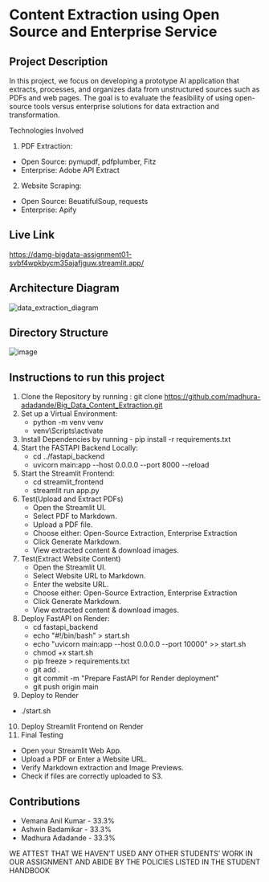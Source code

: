 # Content Extraction using Open Source and Enterprise Service

## Project Description

In this project, we focus on developing a prototype AI application that extracts, processes, and organizes data from unstructured sources such as PDFs and web pages. The goal is to evaluate the feasibility of using open-source tools versus enterprise solutions for data extraction and transformation.

Technologies Involved
1. PDF Extraction: 
  * Open Source: pymupdf, pdfplumber, Fitz
  * Enterprise: Adobe API Extract
2. Website Scraping:
  * Open Source: BeuatifulSoup, requests
  * Enterprise: Apify

## Live Link
https://damg-bigdata-assignment01-svbf4wpkbycm35ajafjguw.streamlit.app/

## Architecture Diagram
![data_extraction_diagram](https://github.com/user-attachments/assets/253c875a-afa6-4353-9f5a-04231af16d78)

## Directory Structure

![image](https://github.com/user-attachments/assets/4ec4cc6c-9a9b-40b0-b61a-1cf19900b908)


## Instructions to run this project

1. Clone the Repository by running : git clone https://github.com/madhura-adadande/Big_Data_Content_Extraction.git
2. Set up a Virtual Environment:
   * python -m venv venv
   * venv\Scripts\activate
3. Install Dependencies by running - pip install -r requirements.txt
4. Start the FASTAPI Backend Locally:
   * cd ../fastapi_backend
   * uvicorn main:app --host 0.0.0.0 --port 8000 --reload
5. Start the Streamlit Frontend:
   * cd streamlit_frontend
   * streamlit run app.py
6. Test(Upload and Extract PDFs)
   * Open the Streamlit UI.
   * Select PDF to Markdown.
   * Upload a PDF file.
   * Choose either: Open-Source Extraction, Enterprise Extraction
   * Click Generate Markdown.
   * View extracted content & download images.
7. Test(Extract Website Content)
   * Open the Streamlit UI.
   * Select Website URL to Markdown.
   * Enter the website URL.
   * Choose either: Open-Source Extraction, Enterprise Extraction
   * Click Generate Markdown.
   * View extracted content & download images.
8. Deploy FastAPI on Render:
   * cd fastapi_backend
   * echo "#!/bin/bash" > start.sh
   * echo "uvicorn main:app --host 0.0.0.0 --port 10000" >> start.sh
   * chmod +x start.sh
   * pip freeze > requirements.txt
   * git add .
   * git commit -m "Prepare FastAPI for Render deployment"
   * git push origin main
 9. Deploy to Render
   * ./start.sh
10. Deploy Streamlit Frontend on Render
11. Final Testing
   * Open your Streamlit Web App.
   * Upload a PDF or Enter a Website URL.
   * Verify Markdown extraction and Image Previews.
   * Check if files are correctly uploaded to S3.

## Contributions
- Vemana Anil Kumar - 33.3%
- Ashwin Badamikar - 33.3%
- Madhura Adadande - 33.3%
  
WE ATTEST THAT WE HAVEN’T USED ANY OTHER STUDENTS’ WORK IN OUR ASSIGNMENT AND ABIDE BY THE POLICIES LISTED IN THE STUDENT HANDBOOK

